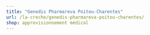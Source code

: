 ```yaml
---
title: "Genedis Pharmareva Poitou-Charentes"
url: /la-creche/genedis-pharmareva-poitou-charentes/
shop: approvisionnement médical
---
```

